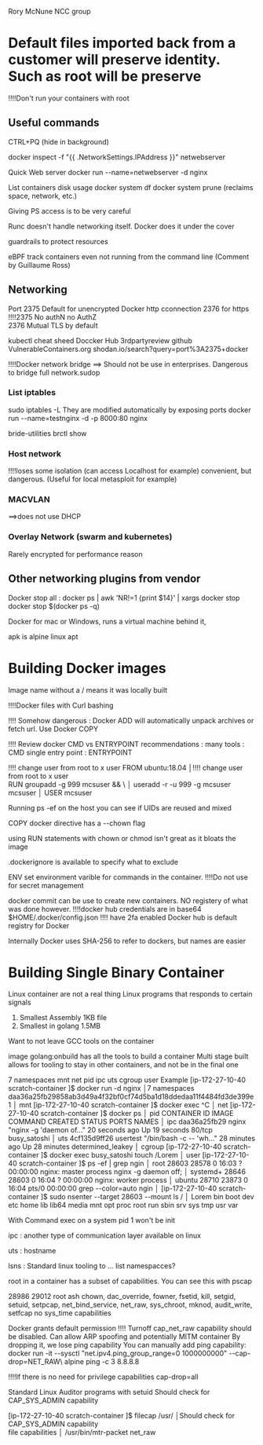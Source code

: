Rory McNune NCC group


# Default files imported back from a customer will preserve identity. Such as root will be preserve

!!!!Don't run your containers with root




## Useful commands
CTRL+PQ (hide in background)

docker inspect -f "{{ .NetworkSettings.IPAddress }}" netwebserver

Quick Web server
    docker run --name=netwebserver -d nginx 


List containers disk usage
    docker system df
    docker system prune (reclaims space, network, etc.)


Giving PS access is to be very careful


Runc doesn't handle networking itself. Docker does it under the cover

guardrails to protect resources


eBPF track containers even not running from the command line (Comment by Guillaume Ross)

## Networking
Port 2375 Default for unencrypted Docker http cconnection 2376 for https
!!!!2375 No authN no AuthZ   
2376 Mutual TLS by default


kubectl cheat sheed
Doccker Hub
3rdpartyreview github
VulnerableContainers.org
shodan.io/search?query=port%3A2375+docker

!!!!Docker network bridge ==> Should not be use in enterprises. Dangerous to bridge full network.sudop 

### List iptables
sudo iptables -L
They are modified automatically by exposing ports
  docker run --name=testnginx -d -p 8000:80 nginx

bride-utilities
brctl show


### Host network
!!!!loses some isolation (can access Localhost for example) 
    convenient, but dangerous. (Useful for local metasploit for example)

### MACVLAN
==>does not use DHCP

### Overlay Network (swarm and kubernetes)
Rarely encrypted for performance reason


## Other networking plugins from vendor

Docker stop all  : docker ps | awk 'NR!=1 {print $14}' | xargs docker stop
docker stop $(docker ps -q)



Docker for mac or Windows, runs a virtual machine behind it,

apk is alpine linux apt


# Building Docker images
Image name without a / means it was locally built


!!!!Docker files with Curl bashing

!!!! Somehow dangerous : Docker ADD will automatically unpack archives or fetch url. Use Docker COPY


!!!! Review docker CMD vs ENTRYPOINT
recommendations :
	many tools : CMD
	single entry point : ENTRYPOINT

!!!! change user from root to x user
	FROM ubuntu:18.04                                                                                                                                              │!!!! change user from root to x user     
	RUN groupadd -g 999 mcsuser && \                                                                                                                               │
	    useradd -r -u 999 -g mcsuser mcsuser                                                                                                                       │
	USER mcsuser    

Running ps -ef on the host you can see if UIDs are reused and mixed


COPY docker directive has a --chown flag

using RUN statements with chown or chmod isn't great as it bloats the image 

.dockerignore is available to specify what to exclude

ENV set environment varible for commands in the container.
!!!!Do not use for secret management



docker commit can be use to create new containers. NO registery of what was done however.
!!!!docker hub credentials are in base64 $HOME/.docker/config.json
!!!! have 2fa enabled
Docker hub is default registry for Docker

Internally Docker uses SHA-256 to refer to dockers, but names are easier

# Building Single Binary Container
Linux container are not a real thing
  Linux programs that responds to certain signals
  1. Smallest Assembly 1KB file 
  2. Smallest in golang 1.5MB 

Want to not leave GCC tools on the container


image golang:onbuild has all the tools to build a container
Multi stage built allows for tooling to stay in other containers, and not be in the final one

7 namespaces 
  mnt
  net
  pid
  ipc
  uts
  cgroup
  user
Example
    [ip-172-27-10-40 scratch-container ]$ docker run -d nginx                                                                                                      │7 namespaces 
    daa36a25fb29858ab3d49a4f32bf0cf74d5ba1d18ddedaa11f4484fd3de399e1                                                                                               │  mnt
    [ip-172-27-10-40 scratch-container ]$ docker exec ^C                                                                                                           │  net
    [ip-172-27-10-40 scratch-container ]$ docker ps                                                                                                                │  pid
    CONTAINER ID        IMAGE               COMMAND                  CREATED             STATUS              PORTS               NAMES                             │  ipc
    daa36a25fb29        nginx               "nginx -g 'daemon of…"   20 seconds ago      Up 19 seconds       80/tcp              busy_satoshi                      │  uts
    4cf135d9ff26        usertest            "/bin/bash -c -- 'wh…"   28 minutes ago      Up 28 minutes                           determined_leakey                 │  cgroup
    [ip-172-27-10-40 scratch-container ]$ docker exec busy_satoshi touch /Lorem                                                                                    │  user
    [ip-172-27-10-40 scratch-container ]$ ps -ef | grep ngin                                                                                                       │
    root     28603 28578  0 16:03 ?        00:00:00 nginx: master process nginx -g daemon off;                                                                     │
    systemd+ 28646 28603  0 16:04 ?        00:00:00 nginx: worker process                                                                                          │
    ubuntu   28710 23873  0 16:04 pts/0    00:00:00 grep --color=auto ngin                                                                                         │
    [ip-172-27-10-40 scratch-container ]$ sudo nsenter --target 28603 --mount ls /                                                                                 │
     Lorem  bin  boot  dev  etc  home  lib  lib64  media  mnt  opt  proc  root  run  sbin  srv  sys  tmp  usr  var  


With Command exec on a system pid 1 won't be init

ipc :
	another type of communication layer available on linux

uts :
	hostname



lsns : Standard linux tooling to ... list namespacces?


root in a container has a subset of capabilities. You can see this with pscap

  28986 29012 root        ash               chown, dac_override, fowner, fsetid, kill, setgid, setuid, setpcap, net_bind_service, net_raw, sys_chroot, mknod, audit_write, setfcap
  no sys_time capabilities


Docker grants default permission
!!!! Turnoff cap_net_raw capability should be disabled. Can allow ARP spoofing and potentially MITM container
By dropping it, we lose ping capability
You can manually add ping capability:
     docker run -it --sysctl "net.ipv4.ping_group_range=0 1000000000" --cap-drop=NET_RAW\ alpine ping -c 3 8.8.8.8


!!!!If there is no need for privilege capabilities
cap-drop=all



Standard Linux Auditor
programs with setuid
Should check for CAP_SYS_ADMIN capability

  [ip-172-27-10-40 scratch-container ]$ filecap /usr/                                                                                                            │Should check for CAP_SYS_ADMIN capability  
  file                 capabilities                                                                                                                              │
  /usr/bin/mtr-packet     net_raw      
